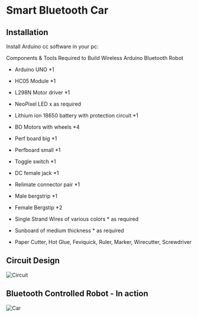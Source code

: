 # Smart Bluetooth Car

## Installation

Install Arduino cc software in your pc: 



Components & Tools Required to Build Wireless Arduino Bluetooth Robot

* Arduino UNO *1

* HC05 Module *1

* L298N Motor driver *1

* NeoPixel LED x as required

* Lithium ion 18650 battery with protection circuit *1

* BO Motors with wheels  *4

* Perf board big *1

* Perfboard small *1

* Toggle switch *1

* DC female jack *1

* Relimate connector pair *1

* Male bergstrip *1

* Female Bergstip *2

* Single Strand Wires of various colors * as required

* Sunboard of medium thickness * as required

* Paper Cutter, Hot Glue, Feviquick, Ruler, Marker, Wirecutter, Screwdriver
## Circuit Design



![Circuit](https://circuitdigest.com/sites/default/files/circuitdiagram_mic/G-Sensor-controlled-Robot-car-using-Arduino-circuit.png)




## Bluetooth Controlled Robot - In action

![Car](https://circuitbest.com/wp-content/uploads/2020/07/Arduino-Bluetooth-Car-with-L293D.jpg)
